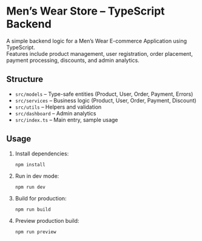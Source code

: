 # Men’s Wear Store – TypeScript Backend

A simple backend logic for a Men’s Wear E-commerce Application using TypeScript.  
Features include product management, user registration, order placement, payment processing, discounts, and admin analytics.

## Structure

- `src/models` – Type-safe entities (Product, User, Order, Payment, Errors)
- `src/services` – Business logic (Product, User, Order, Payment, Discount)
- `src/utils` – Helpers and validation
- `src/dashboard` – Admin analytics
- `src/index.ts` – Main entry, sample usage

## Usage

1. Install dependencies:
   ```
   npm install
   ```
2. Run in dev mode:
   ```
   npm run dev
   ```
3. Build for production:
   ```
   npm run build
   ```
4. Preview production build:
   ```
   npm run preview
   ```